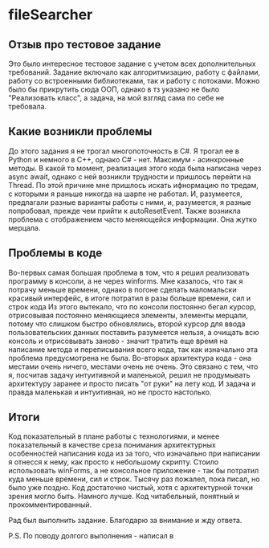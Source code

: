 # fileSearcher
## Отзыв про тестовое задание
Это было интересное тестовое задание с учетом всех дополнительных требований. Задание включало как алгоритмизацию, работу с файлами, работу со встроенными библиотеками, так и работу с потоками. Можно было бы прикрутить сюда ООП, однако в тз указано не было "Реализовать класс", а задача, на мой взгляд сама по себе не требовала.

## Какие возникли проблемы
До этого задания я не трогал многопоточность в C#. Я трогал ее в Python и немного в C++, однако C# - нет. Максимум - асинхронные методы. В какой то момент, реализация этого кода была написана через async await, однако с ней возникли трудности и пришлось перейти на Thread. По этой причине мне пришлось искать ифнормацию по тредам, с которыми я раньше никогда на шарпе не работал. И, разумеется, предлагали разные варианты работы с ними, и, разумеется, я разные попробовал, прежде чем прийти к autoResetEvent.
Также возникла проблема с отображением часто меняющейся информации. Она жутко мерцала.

## Проблемы в коде
Во-первых самая большая проблема в том, что я решил реализовать программу в консоли, а не через winforms. Мне казалось, что так я потрачу меньше времени, однако в погоне сделать маломальски красивый интерфейс, в итоге потратил в разы больше времени, сил и строк кода
Из этого вытекало, что по консоли постоянно бегал курсор, отрисовывая постоянно меняющиеся элементы, элементы мерцали, потому что слишком быстро обновлялись, второй курсор для ввода пользовательских данных поставить разумеется нельзя, а очищать всю консоль и отрисовывать заново - значит тратить еще время на написание метода и переписывания всего кода, так как изначально эта проблема предусмотрена не была.
Во-вторых архитектура кода - она местами очень ничего, местами очень не очень. Это связано с тем, что я, посчитав задачу интуитивной и маленькой, решил не продумывать архитектуру заранее и просто писать "от руки" на лету код. И задача и правда маленькая и интуитивная, но не просто настолько. 

## Итоги
Код показательный в плане работы с технологиями, и менее показательный в качестве среза понимания архитектурных особенностей написания кода из за того, что изначально при написании я отнесся к нему, как просто к небольшому скрипту.
Стоило использовать winForms, а не консольное приложение - так бы потратил куда меньше времени, сил и строк. Тысячу раз пожалел, пока писал, но было уже поздно.
Код достаточно чистый, хотя с архитектурной точки зрения могло быть. Намного лучше. Код читабельный, понятный и прокомментированный.

Рад был выполнить задание. Благодарю за внимание и жду ответа.

P.S. По поводу долгого выполнения - написал в 

